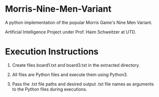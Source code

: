 # Morris-Nine-Men-Variant
A python implementation of the popular Morris Game's Nine Men Variant.

Artificial Intelligence Project under Prof. Haim Schweitzer at UTD.

# Execution Instructions
1. Create files board1.txt and board3.txt in the extracted directory.

2. All files are Python files and execute them using Python3.

3. Pass the .txt file paths and desired output .txt file names as arguments to the 
   Python files during executions.

